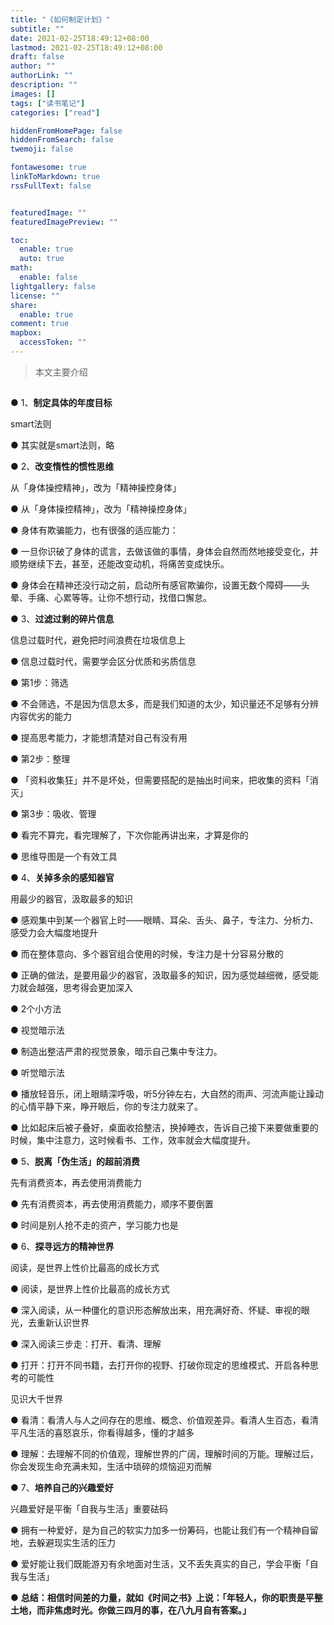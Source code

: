 ```yaml
---
title: "《如何制定计划》"
subtitle: ""
date: 2021-02-25T18:49:12+08:00
lastmod: 2021-02-25T18:49:12+08:00
draft: false
author: ""
authorLink: ""
description: ""
images: []
tags: ["读书笔记"]
categories: ["read"]

hiddenFromHomePage: false
hiddenFromSearch: false
twemoji: false

fontawesome: true
linkToMarkdown: true
rssFullText: false


featuredImage: ""
featuredImagePreview: ""

toc:
  enable: true
  auto: true
math:
  enable: false
lightgallery: false
license: ""
share:
  enable: true
comment: true
mapbox:
  accessToken: ""
---
```




> 本文主要介绍

<!--more-->

##  

● 1、**制定具体的年度目标**

smart法则

● 其实就是smart法则，略

● 2、**改变惰性的惯性思维**

从「身体操控精神」，改为「精神操控身体」

● 从「身体操控精神」，改为「精神操控身体」

● 身体有欺骗能力，也有很强的适应能力：

● 一旦你识破了身体的谎言，去做该做的事情，身体会自然而然地接受变化，并顺势继续下去，甚至，还能改变动机，将痛苦变成快乐。

● 身体会在精神还没行动之前，启动所有感官欺骗你，设置无数个障碍——头晕、手痛、心累等等。让你不想行动，找借口懈怠。

● 3、**过滤过剩的碎片信息**

信息过载时代，避免把时间浪费在垃圾信息上

● 信息过载时代，需要学会区分优质和劣质信息

● 第1步：筛选

● 不会筛选，不是因为信息太多，而是我们知道的太少，知识量还不足够有分辨内容优劣的能力

● 提高思考能力，才能想清楚对自己有没有用

● 第2步：整理

● 「资料收集狂」并不是坏处，但需要搭配的是抽出时间来，把收集的资料「消灭」

● 第3步：吸收、管理

● 看完不算完，看完理解了，下次你能再讲出来，才算是你的

● 思维导图是一个有效工具

● 4、**关掉多余的感知器官**

用最少的器官，汲取最多的知识

● 感观集中到某一个器官上时——眼睛、耳朵、舌头、鼻子，专注力、分析力、感受力会大幅度地提升

● 而在整体意向、多个器官组合使用的时候，专注力是十分容易分散的

● 正确的做法，是要用最少的器官，汲取最多的知识，因为感觉越细微，感受能力就会越强，思考得会更加深入

● 2个小方法

● 视觉暗示法

● 制造出整洁严肃的视觉景象，暗示自己集中专注力。

● 听觉暗示法

● 播放轻音乐，闭上眼睛深呼吸，听5分钟左右，大自然的雨声、河流声能让躁动的心情平静下来，睁开眼后，你的专注力就来了。

● 比如起床后被子叠好，桌面收拾整洁，换掉睡衣，告诉自己接下来要做重要的时候，集中注意力，这时候看书、工作，效率就会大幅度提升。

● 5、**脱离「伪生活」的超前消费**

先有消费资本，再去使用消费能力

● 先有消费资本，再去使用消费能力，顺序不要倒置

● 时间是别人抢不走的资产，学习能力也是

● 6、**探寻远方的精神世界**

阅读，是世界上性价比最高的成长方式

● 阅读，是世界上性价比最高的成长方式

● 深入阅读，从一种僵化的意识形态解放出来，用充满好奇、怀疑、审视的眼光，去重新认识世界

● 深入阅读三步走：打开、看清、理解

● 打开：打开不同书籍，去打开你的视野、打破你现定的思维模式、开启各种思考的可能性

见识大千世界

● 看清：看清人与人之间存在的思维、概念、价值观差异。看清人生百态，看清平凡生活的喜怒哀乐，你看得越多，懂的才越多

● 理解：去理解不同的价值观，理解世界的广阔，理解时间的万能。理解过后，你会发现生命充满未知，生活中琐碎的烦恼迎刃而解

● 7、**培养自己的兴趣爱好**

兴趣爱好是平衡「自我与生活」重要砝码

● 拥有一种爱好，是为自己的软实力加多一份筹码，也能让我们有一个精神自留地，去躲避现实生活的压力

● 爱好能让我们既能游刃有余地面对生活，又不丢失真实的自己，学会平衡「自我与生活」

● **总结：相信时间差的力量，就如《时间之书》上说：「年轻人，你的职责是平整土地，而非焦虑时光。你做三四月的事，在八九月自有答案。」**